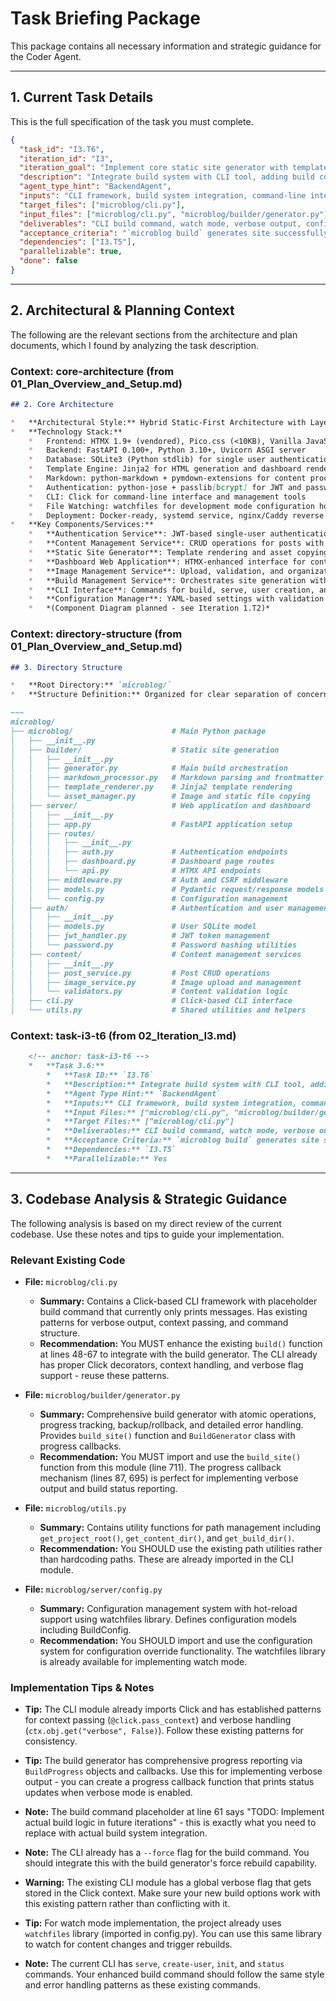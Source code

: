 # Task Briefing Package

This package contains all necessary information and strategic guidance for the Coder Agent.

---

## 1. Current Task Details

This is the full specification of the task you must complete.

```json
{
  "task_id": "I3.T6",
  "iteration_id": "I3",
  "iteration_goal": "Implement core static site generator with template rendering, markdown processing, and atomic build system with backup/rollback",
  "description": "Integrate build system with CLI tool, adding build command with options for watch mode, verbose output, and configuration override. Implement build status reporting.",
  "agent_type_hint": "BackendAgent",
  "inputs": "CLI framework, build system integration, command-line interface requirements",
  "target_files": ["microblog/cli.py"],
  "input_files": ["microblog/cli.py", "microblog/builder/generator.py"],
  "deliverables": "CLI build command, watch mode, verbose output, configuration options",
  "acceptance_criteria": "`microblog build` generates site successfully, watch mode rebuilds on changes, verbose output shows progress, build status reported",
  "dependencies": ["I3.T5"],
  "parallelizable": true,
  "done": false
}
```

---

## 2. Architectural & Planning Context

The following are the relevant sections from the architecture and plan documents, which I found by analyzing the task description.

### Context: core-architecture (from 01_Plan_Overview_and_Setup.md)

```markdown
## 2. Core Architecture

*   **Architectural Style:** Hybrid Static-First Architecture with Layered Monolith for Management
*   **Technology Stack:**
    *   Frontend: HTMX 1.9+ (vendored), Pico.css (<10KB), Vanilla JavaScript (minimal)
    *   Backend: FastAPI 0.100+, Python 3.10+, Uvicorn ASGI server
    *   Database: SQLite3 (Python stdlib) for single user authentication
    *   Template Engine: Jinja2 for HTML generation and dashboard rendering
    *   Markdown: python-markdown + pymdown-extensions for content processing
    *   Authentication: python-jose + passlib[bcrypt] for JWT and password hashing
    *   CLI: Click for command-line interface and management tools
    *   File Watching: watchfiles for development mode configuration hot-reload
    *   Deployment: Docker-ready, systemd service, nginx/Caddy reverse proxy support
*   **Key Components/Services:**
    *   **Authentication Service**: JWT-based single-user authentication with bcrypt password hashing
    *   **Content Management Service**: CRUD operations for posts with markdown processing and validation
    *   **Static Site Generator**: Template rendering and asset copying with atomic build process
    *   **Dashboard Web Application**: HTMX-enhanced interface for content management and live preview
    *   **Image Management Service**: Upload, validation, and organization of media files
    *   **Build Management Service**: Orchestrates site generation with backup and rollback capabilities
    *   **CLI Interface**: Commands for build, serve, user creation, and system management
    *   **Configuration Manager**: YAML-based settings with validation and hot-reload support
    *   *(Component Diagram planned - see Iteration 1.T2)*
```

### Context: directory-structure (from 01_Plan_Overview_and_Setup.md)

```markdown
## 3. Directory Structure

*   **Root Directory:** `microblog/`
*   **Structure Definition:** Organized for clear separation of concerns with dedicated locations for source code, templates, content, and generated artifacts.

~~~
microblog/
├── microblog/                      # Main Python package
│   ├── __init__.py
│   ├── builder/                    # Static site generation
│   │   ├── __init__.py
│   │   ├── generator.py            # Main build orchestration
│   │   ├── markdown_processor.py   # Markdown parsing and frontmatter
│   │   ├── template_renderer.py    # Jinja2 template rendering
│   │   └── asset_manager.py        # Image and static file copying
│   ├── server/                     # Web application and dashboard
│   │   ├── __init__.py
│   │   ├── app.py                  # FastAPI application setup
│   │   ├── routes/
│   │   │   ├── __init__.py
│   │   │   ├── auth.py             # Authentication endpoints
│   │   │   ├── dashboard.py        # Dashboard page routes
│   │   │   └── api.py              # HTMX API endpoints
│   │   ├── middleware.py           # Auth and CSRF middleware
│   │   ├── models.py               # Pydantic request/response models
│   │   └── config.py               # Configuration management
│   ├── auth/                       # Authentication and user management
│   │   ├── __init__.py
│   │   ├── models.py               # User SQLite model
│   │   ├── jwt_handler.py          # JWT token management
│   │   └── password.py             # Password hashing utilities
│   ├── content/                    # Content management services
│   │   ├── __init__.py
│   │   ├── post_service.py         # Post CRUD operations
│   │   ├── image_service.py        # Image upload and management
│   │   └── validators.py           # Content validation logic
│   ├── cli.py                      # Click-based CLI interface
│   └── utils.py                    # Shared utilities and helpers
```

### Context: task-i3-t6 (from 02_Iteration_I3.md)

```markdown
    <!-- anchor: task-i3-t6 -->
    *   **Task 3.6:**
        *   **Task ID:** `I3.T6`
        *   **Description:** Integrate build system with CLI tool, adding build command with options for watch mode, verbose output, and configuration override. Implement build status reporting.
        *   **Agent Type Hint:** `BackendAgent`
        *   **Inputs:** CLI framework, build system integration, command-line interface requirements
        *   **Input Files:** ["microblog/cli.py", "microblog/builder/generator.py"]
        *   **Target Files:** ["microblog/cli.py"]
        *   **Deliverables:** CLI build command, watch mode, verbose output, configuration options
        *   **Acceptance Criteria:** `microblog build` generates site successfully, watch mode rebuilds on changes, verbose output shows progress, build status reported
        *   **Dependencies:** `I3.T5`
        *   **Parallelizable:** Yes
```

---

## 3. Codebase Analysis & Strategic Guidance

The following analysis is based on my direct review of the current codebase. Use these notes and tips to guide your implementation.

### Relevant Existing Code

*   **File:** `microblog/cli.py`
    *   **Summary:** Contains a Click-based CLI framework with placeholder build command that currently only prints messages. Has existing patterns for verbose output, context passing, and command structure.
    *   **Recommendation:** You MUST enhance the existing `build()` function at lines 48-67 to integrate with the build generator. The CLI already has proper Click decorators, context handling, and verbose flag support - reuse these patterns.

*   **File:** `microblog/builder/generator.py`
    *   **Summary:** Comprehensive build generator with atomic operations, progress tracking, backup/rollback, and detailed error handling. Provides `build_site()` function and `BuildGenerator` class with progress callbacks.
    *   **Recommendation:** You MUST import and use the `build_site()` function from this module (line 711). The progress callback mechanism (lines 87, 695) is perfect for implementing verbose output and build status reporting.

*   **File:** `microblog/utils.py`
    *   **Summary:** Contains utility functions for path management including `get_project_root()`, `get_content_dir()`, and `get_build_dir()`.
    *   **Recommendation:** You SHOULD use the existing path utilities rather than hardcoding paths. These are already imported in the CLI module.

*   **File:** `microblog/server/config.py`
    *   **Summary:** Configuration management system with hot-reload support using watchfiles library. Defines configuration models including BuildConfig.
    *   **Recommendation:** You SHOULD import and use the configuration system for configuration override functionality. The watchfiles library is already available for implementing watch mode.

### Implementation Tips & Notes

*   **Tip:** The CLI module already imports Click and has established patterns for context passing (`@click.pass_context`) and verbose handling (`ctx.obj.get("verbose", False)`). Follow these existing patterns for consistency.

*   **Tip:** The build generator has comprehensive progress reporting via `BuildProgress` objects and callbacks. Use this for implementing verbose output - you can create a progress callback function that prints status updates when verbose mode is enabled.

*   **Note:** The build command placeholder at line 61 says "TODO: Implement actual build logic in future iterations" - this is exactly what you need to replace with actual build system integration.

*   **Note:** The CLI already has a `--force` flag for the build command. You should integrate this with the build generator's force rebuild capability.

*   **Warning:** The existing CLI module has a global verbose flag that gets stored in the Click context. Make sure your new build options work with this existing pattern rather than conflicting with it.

*   **Tip:** For watch mode implementation, the project already uses `watchfiles` library (imported in config.py). You can use this same library to watch for content changes and trigger rebuilds.

*   **Note:** The current CLI has `serve`, `create-user`, `init`, and `status` commands. Your enhanced build command should follow the same style and error handling patterns as these existing commands.